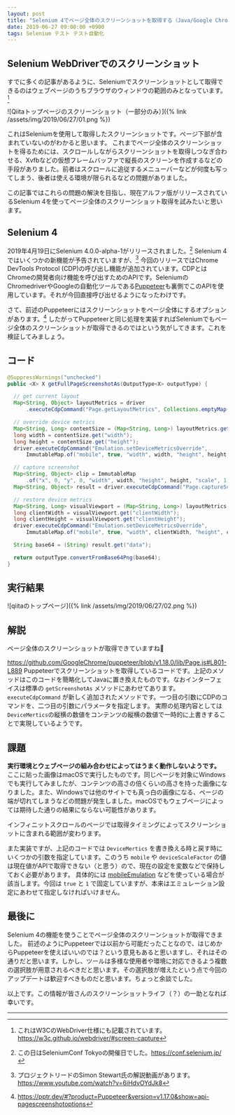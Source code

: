 ```yaml
---
layout: post
title: "Selenium 4でページ全体のスクリーンショットを取得する（Java/Google Chrome）"
date: 2019-06-27 09:00:00 +0900
tags: Selenium テスト テスト自動化
---
```


## Selenium WebDriverでのスクリーンショット

すでに多くの記事があるように、Seleniumでスクリーンショットとして取得できるのはウェブページのうちブラウザのウィンドウの範囲のみとなっています。[^1]

![Qiitaトップページのスクリーンショット（一部分のみ）]({% link /assets/img/2019/06/27/01.png %})

これはSeleniumを使用して取得したスクリーンショットです。ページ下部が含まれていないのがわかると思います。
これまでページ全体のスクリーンショットを得るためには、スクロールしながらスクリーンショットを取得しつなぎ合わせる、Xvfbなどの仮想フレームバッファで縦長のスクリーンを作成するなどの手段がありました。前者はスクロールに追従するメニューバーなどが何度も写ってしまう、後者は使える環境が限られるなどの問題がありました。

この記事ではこれらの問題の解決を目指し、現在アルファ版がリリースされているSelenium 4を使ってページ全体のスクリーンショット取得を試みたいと思います。

## Selenium 4

2019年4月19日にSelenium 4.0.0-alpha-1がリリースされました。[^2] Selenium 4ではいくつかの新機能が予告されていますが、[^3] 今回のリリースではChrome DevTools Protocol (CDP)の呼び出し機能が追加されています。CDPとはChromeの開発者向け機能を呼び出すためのAPIです。SeleniumのChromedriverやGoogleの自動化ツールである[Puppeteer](https://pptr.dev/)も裏側でこのAPIを使用しています。それが今回直接呼び出せるようになったわけです。

さて、前述のPuppeteerにはスクリーンショットをページ全体にするオプションがあります。[^4] したがってPuppeteerと同じ処理を実装すればSeleniumでもページ全体のスクリーンショットが取得できるのではという気がしてきます。これを検証してみましょう。

## コード

```java
@SuppressWarnings("unchecked")
public <X> X getFullPageScreenshotAs(OutputType<X> outputType) {

  // get current layout
  Map<String, Object> layoutMetrics = driver
      .executeCdpCommand("Page.getLayoutMetrics", Collections.emptyMap());

  // override device metrics
  Map<String, Long> contentSize = (Map<String, Long>) layoutMetrics.get("contentSize");
  long width = contentSize.get("width");
  long height = contentSize.get("height");
  driver.executeCdpCommand("Emulation.setDeviceMetricsOverride",
      ImmutableMap.of("mobile", true, "width", width, "height", height, "deviceScaleFactor", 1));

  // capture screenshot
  Map<String, Object> clip = ImmutableMap
      .of("x", 0, "y", 0, "width", width, "height", height, "scale", 1);
  Map<String, Object> result = driver.executeCdpCommand("Page.captureScreenshot", ImmutableMap.of("clip", clip));

  // restore device metrics
  Map<String, Long> visualViewport = (Map<String, Long>) layoutMetrics.get("layoutViewport");
  long clientWidth = visualViewport.get("clientWidth");
  long clientHeight = visualViewport.get("clientHeight");
  driver.executeCdpCommand("Emulation.setDeviceMetricsOverride",
      ImmutableMap.of("mobile", true, "width", clientWidth, "height", clientHeight, "deviceScaleFactor", 1));

  String base64 = (String) result.get("data");

  return outputType.convertFromBase64Png(base64);
}
```
## 実行結果

![qiitaのトップページ]({% link /assets/img/2019/06/27/02.png %})

## 解説

ページ全体のスクリーンショットが取得できていますね🎉

<https://github.com/GoogleChrome/puppeteer/blob/v1.18.0/lib/Page.js#L801-L889>
Puppeteerでスクリーンショットを取得しているコードです。上記のメソッドはこのコードを簡略化してJavaに置き換えたものです。なおインターフェイスは標準の `getScreenshotAs` メソッドにあわせてあります。
`executeCdpCommand` が新しく追加されたメソッドです。一つ目の引数にCDPのコマンドを、二つ目の引数にパラメータを指定します。
実際の処理内容としては`DeviceMertics`の縦横の数値をコンテンツの縦横の数値で一時的に上書きすることで実現しているようです。

## 課題

**実行環境とウェブページの組み合わせによってはうまく動作しないようです。**
ここに貼った画像はmacOSで実行したものです。同じページを対象にWindowsでも実行してみましたが、コンテンツの高さの倍くらいの高さを持った画像になりました。また、Windowsでは他のサイトでも真っ白の画像になる、ページの端が切れてしまうなどの問題が発生しました。macOSでもウェブページによっては期待した通りの結果にならない可能性があります。

インフィニットスクロールのページでは取得タイミングによってスクリーンショットに含まれる範囲が変わります。

また実装ですが、上記のコードでは `DeviceMertics` を書き換える時と戻す時にいくつかの引数を指定しています。このうち `mobile` や `deviceScaleFactor` の値は現在値がAPIで取得できない（と思う）ので、現在の設定を変数などで保持しておく必要があります。
具体的には [mobileEmulation](http://chromedriver.chromium.org/mobile-emulation) などを使っている場合が該当します。今回は `true` と `1` で固定していますが、本来はエミュレーション設定にあわせて指定しなければいけません。

## 最後に

Selenium 4の機能を使うことでページ全体のスクリーンショットが取得できました。
前述のようにPuppeteerでは以前から可能だったことなので、はじめからPuppeteerを使えばいいのでは？という意見もあると思いますし、それはその通りだと思います。しかし、ツールは多様な使用者や環境に対応できるよう複数の選択肢が用意されるべきだと思います。その選択肢が増えたという点で今回のアップデートは歓迎すべきものだと思います。ちょっと余談でした。

以上です。この情報が皆さんのスクリーンショットライフ（？）の一助となれば幸いです。

---

[^1]: これはW3CのWebDriver仕様にも記載されています。<https://w3c.github.io/webdriver/#screen-capture>
[^2]: この日はSeleniumConf Tokyoの開催日でした。<https://conf.selenium.jp/>
[^3]: プロジェクトリードのSimon Stewart氏の解説動画があります。<https://www.youtube.com/watch?v=6iHdvOYdJk8>
[^4]: <https://pptr.dev/#?product=Puppeteer&version=v1.17.0&show=api-pagescreenshotoptions>